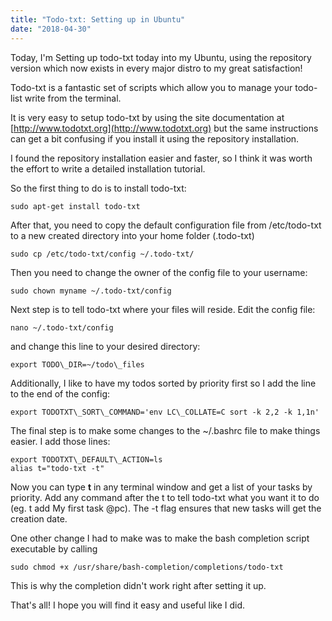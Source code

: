 ```yaml
---
title: "Todo-txt: Setting up in Ubuntu"
date: "2018-04-30"
---
```



Today, I'm Setting up todo-txt today into my Ubuntu, using the repository version which now exists in every major distro to my great satisfaction!

Todo-txt is a fantastic set of scripts which allow you to manage your todo-list write from the terminal.

It is very easy to setup todo-txt by using the site documentation at [http://www.todotxt.org](http://www.todotxt.org) but the same instructions can get a bit confusing if you install it using the repository installation.

I found the repository installation easier and faster, so I think it was worth the effort to write a detailed installation tutorial.

So the first thing to do is to install todo-txt:

`sudo apt-get install todo-txt`

After that, you need to copy the default configuration file from /etc/todo-txt to a new created directory into your home folder (.todo-txt)

`sudo cp /etc/todo-txt/config ~/.todo-txt/`

Then you need to change the owner of the config file to your username:

`sudo chown myname ~/.todo-txt/config`

Next step is to tell todo-txt where your files will reside. Edit the config file:

`nano ~/.todo-txt/config` 

and change this line to your desired directory:

`export TODO\_DIR=~/todo\_files`

Additionally, I like to have my todos sorted by priority first so I add the line to the end of the config:

`export TODOTXT\_SORT\_COMMAND='env LC\_COLLATE=C sort -k 2,2 -k 1,1n'`

The final step is to make some changes to the ~/.bashrc file to make things easier. I add those lines:

```
export TODOTXT\_DEFAULT\_ACTION=ls
alias t="todo-txt -t"
```

Now you can type **t** in any terminal window and get a list of your tasks by priority. Add any command after the t to tell todo-txt what you want it to do (eg. t add My first task @pc). The -t flag ensures that new tasks will get the creation date.

One other change I had to make was to make the bash completion script executable by calling

`sudo chmod +x /usr/share/bash-completion/completions/todo-txt`

This is why the completion didn't work right after setting it up.

That's all! I hope you will find it easy and useful like I did.
